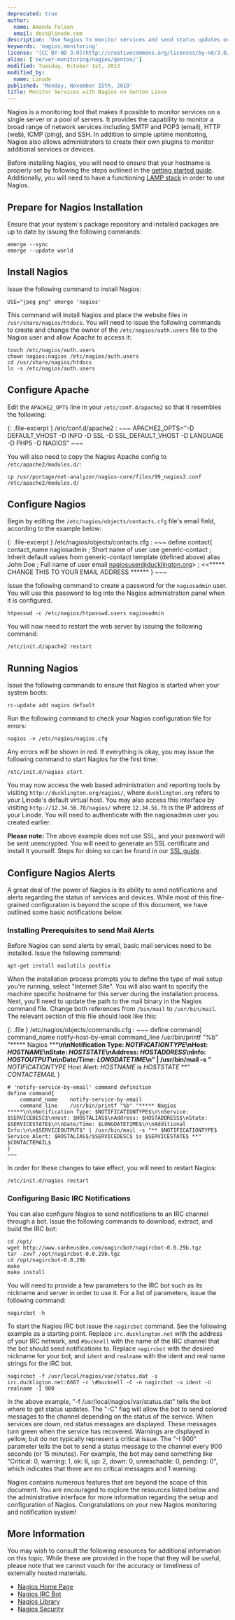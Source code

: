 ```yaml
---
deprecated: true
author:
  name: Amanda Folson
  email: docs@linode.com
description: 'Use Nagios to monitor services and send status updates on your Gentoo VPS.'
keywords: 'nagios,monitoring'
license: '[CC BY-ND 3.0](http://creativecommons.org/licenses/by-nd/3.0/us/)'
alias: ['server-monitoring/nagios/gentoo/']
modified: Tuesday, October 1st, 2013
modified_by:
  name: Linode
published: 'Monday, November 15th, 2010'
title: Monitor Services with Nagios on Gentoo Linux
---
```




Nagios is a monitoring tool that makes it possible to monitor services on a single server or a pool of servers. It provides the capability to monitor a broad range of network services including SMTP and POP3 (email), HTTP (web), ICMP (ping), and SSH. In addition to simple uptime monitoring, Nagios also allows administrators to create their own plugins to monitor additional services or devices.

Before installing Nagios, you will need to ensure that your hostname is properly set by following the steps outlined in the [getting started guide](/docs/getting-started/). Additionally, you will need to have a functioning [LAMP stack](/docs/lamp-guides/) in order to use Nagios.

Prepare for Nagios Installation
-------------------------------

Ensure that your system's package repository and installed packages are up to date by issuing the following commands:

    emerge --sync
    emerge --update world

Install Nagios
--------------

Issue the following command to install Nagios:

    USE="jpeg png" emerge 'nagios'

This command will install Nagios and place the website files in `/usr/share/nagios/htdocs`. You will need to issue the following commands to create and change the owner of the `/etc/nagios/auth.users` file to the Nagios user and allow Apache to access it:

    touch /etc/nagios/auth.users
    chown nagios:nagios /etc/nagios/auth.users
    cd /usr/share/nagios/htdocs
    ln -s /etc/nagios/auth.users

Configure Apache
----------------

Edit the `APACHE2_OPTS` line in your `/etc/conf.d/apache2` so that it resembles the following:

{: .file-excerpt }
/etc/conf.d/apache2
:   ~~~
    APACHE2_OPTS="-D DEFAULT_VHOST -D INFO -D SSL -D SSL_DEFAULT_VHOST -D LANGUAGE -D PHP5 -D NAGIOS"
    ~~~

You will also need to copy the Nagios Apache config to `/etc/apache2/modules.d/`:

    cp /usr/portage/net-analyzer/nagios-core/files/99_nagios3.conf /etc/apache2/modules.d/

Configure Nagios
----------------

Begin by editing the `/etc/nagios/objects/contacts.cfg` file's email field, according to the example below:

{: .file-excerpt }
/etc/nagios/objects/contacts.cfg
:   ~~~
    define contact{
        contact_name nagiosadmin ; Short name of user use generic-contact
        ; Inherit default values from generic-contact template (defined above)
        alias John Doe ; Full name of user
        email nagiosuser@ducklington.org> ; <<***** CHANGE THIS TO YOUR EMAIL ADDRESS ****** 
    }
    ~~~

Issue the following command to create a password for the `nagiosadmin` user. You will use this password to log into the Nagios administration panel when it is configured.

    htpasswd -c /etc/nagios/htpasswd.users nagiosadmin

You will now need to restart the web server by issuing the following command:

    /etc/init.d/apache2 restart

Running Nagios
--------------

Issue the following commands to ensure that Nagios is started when your system boots:

    rc-update add nagios default

Run the following command to check your Nagios configuration file for errors:

    nagios -v /etc/nagios/nagios.cfg 

Any errors will be shown in red. If everything is okay, you may issue the following command to start Nagios for the first time:

    /etc/init.d/nagios start

You may now access the web based administration and reporting tools by visiting `http://ducklington.org/nagios/`, where `ducklington.org` refers to your Linode's default virtual host. You may also access this interface by visiting `http://12.34.56.78/nagios/` where `12.34.56.78` is the IP address of your Linode. You will need to authenticate with the nagiosadmin user you created earlier.

**Please note:** The above example does not use SSL, and your password will be sent unencrypted. You will need to generate an SSL certificate and install it yourself. Steps for doing so can be found in our [SSL guide](/docs/security/ssl-certificates/self-signed).

Configure Nagios Alerts
-----------------------

A great deal of the power of Nagios is its ability to send notifications and alerts regarding the status of services and devices. While most of this fine-grained configuration is beyond the scope of this document, we have outlined some basic notifications below.

### Installing Prerequisites to send Mail Alerts

Before Nagios can send alerts by email, basic mail services need to be installed. Issue the following command:

    apt-get install mailutils postfix

When the installation process prompts you to define the type of mail setup you're running, select "Internet Site". You will also want to specify the machine specific hostname for this server during the installation process. Next, you'll need to update the path to the mail binary in the Nagios command file. Change both references from `/bin/mail` to `/usr/bin/mail`. The relevant section of this file should look like this:

{: .file }
/etc/nagios/objects/commands.cfg
:   ~~~
    define command{
        command_name    notify-host-by-email
        command_line    /usr/bin/printf "%b" "***** Nagios *****\n\nNotification Type: $NOTIFICATIONTYPE$\nHost: $HOSTNAME$\nState: $HOSTSTATE$\nAddress: $HOSTADDRESS$\nInfo: $HOSTOUTPUT$\n\nDate/Time: $LONGDATETIME$\n" | /usr/bin/mail -s "** $NOTIFICATIONTYPE$ Host Alert: $HOSTNAME$ is $HOSTSTATE$ **" $CONTACTEMAIL$
    }

    # 'notify-service-by-email' command definition
    define command{
        command_name    notify-service-by-email
        command_line    /usr/bin/printf "%b" "***** Nagios *****\n\nNotification Type: $NOTIFICATIONTYPE$\n\nService: $SERVICEDESC$\nHost: $HOSTALIAS$\nAddress: $HOSTADDRESS$\nState: $SERVICESTATE$\n\nDate/Time: $LONGDATETIME$\n\nAdditional Info:\n\n$SERVICEOUTPUT$" | /usr/bin/mail -s "** $NOTIFICATIONTYPE$ Service Alert: $HOSTALIAS$/$SERVICEDESC$ is $SERVICESTATE$ **" $CONTACTEMAIL$
    }
    ~~~

In order for these changes to take effect, you will need to restart Nagios:

    /etc/init.d/nagios restart

### Configuring Basic IRC Notifications

You can also configure Nagios to send notifications to an IRC channel through a bot. Issue the following commands to download, extract, and build the IRC bot:

    cd /opt/
    wget http://www.vanheusden.com/nagircbot/nagircbot-0.0.29b.tgz
    tar -zxvf /opt/nagircbot-0.0.29b.tgz
    cd /opt/nagircbot-0.0.29b
    make
    make install

You will need to provide a few parameters to the IRC bot such as its nickname and server in order to use it. For a list of parameters, issue the following command:

    nagircbot -h

To start the Nagios IRC bot issue the `nagircbot` command. See the following example as a starting point. Replace `irc.ducklington.net` with the address of your IRC network, and `#bucknell` with the name of the IRC channel that the bot should send notifications to. Replace `nagircbot` with the desired nickname for your bot, and `ident` and `realname` with the ident and real name strings for the IRC bot.

    nagircbot -f /usr/local/nagios/var/status.dat -s irc.duckligton.net:6667 -c \#bucknell -C -n nagircbot -u ident -U realname -I 900

In the above example, "-f /usr/local/nagios/var/status.dat" tells the bot where to get status updates. The "-C" flag will allow the bot to send colored messages to the channel depending on the status of the service. When services are down, red status messages are displayed. These messages turn green when the service has recovered. Warnings are displayed in yellow, but do not typically represent a critical issue. The "-I 900" parameter tells the bot to send a status message to the channel every 900 seconds (or 15 minutes). For example, the bot may send something like "Critical: 0, warning: 1, ok: 6, up: 2, down: 0, unreachable: 0, pending: 0", which indicates that there are no critical messages and 1 warning.

Nagios contains numerous features that are beyond the scope of this document. You are encouraged to explore the resources listed below and the administrative interface for more information regarding the setup and configuration of Nagios. Congratulations on your new Nagios monitoring and notification system!

More Information
----------------

You may wish to consult the following resources for additional information on this topic. While these are provided in the hope that they will be useful, please note that we cannot vouch for the accuracy or timeliness of externally hosted materials.

- [Nagios Home Page](http://www.nagios.org/)
- [Nagios IRC Bot](http://exchange.nagios.org/directory/Addons/Notifications/IRC/nagircbot/details)
- [Nagios Library](http://library.nagios.com/)
- [Nagios Security](http://nagios.sourceforge.net/docs/3_0/cgisecurity.html)



